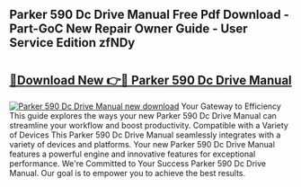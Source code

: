 ## Parker 590 Dc Drive Manual Free Pdf Download - Part-GoC New Repair Owner Guide - User Service Edition zfNDy

# <h2><a href="http://cf15427.oget.top/?id=Parker+590+Dc+Drive+Manual">🔗Download New 👉🔴 Parker 590 Dc Drive Manual</a></h2>

[![Parker 590 Dc Drive Manual new download](https://i.imgur.com/5g1atiW.png)](http://cf15427.oget.top/?id=Parker+590+Dc+Drive+Manual)
Your Gateway to Efficiency This guide explores the ways your new Parker 590 Dc Drive Manual can streamline your workflow and boost productivity. Compatible with a Variety of Devices This Parker 590 Dc Drive Manual seamlessly integrates with a variety of devices and platforms. Your new Parker 590 Dc Drive Manual features a powerful engine and innovative features for exceptional performance. We're Committed to Your Success Parker 590 Dc Drive Manual. Our goal is to empower you to achieve the best results.
